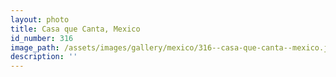 ```yaml
---
layout: photo
title: Casa que Canta, Mexico
id_number: 316
image_path: /assets/images/gallery/mexico/316--casa-que-canta--mexico.jpg
description: ''
---
```

